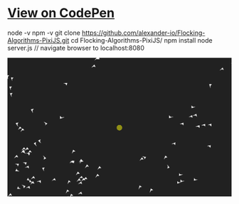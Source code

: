 # [View on CodePen](https://codepen.io/alexander-io/pen/ZVYJRp?editors=0011 "Animation on CodePen")

node -v
npm -v
git clone https://github.com/alexander-io/Flocking-Algorithms-PixiJS.git
cd Flocking-Algorithms-PixiJS/
npm install
node server.js
// navigate browser to localhost:8080

![animation](demo.gif)
